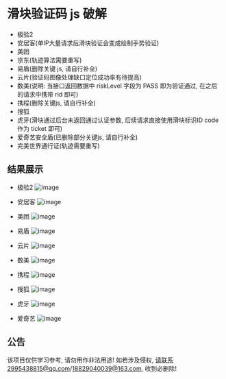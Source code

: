# 滑块验证码 js 破解

* 极验2
* 安居客(单IP大量请求后滑块验证会变成绘制手势验证)
* 美团
* 京东(轨迹算法需要重写)
* 易盾(删除关键 js, 请自行补全)
* 云片(验证码图像处理缺口定位成功率有待提高)
* 数美(说明: 当接口返回数据中 riskLevel 字段为 PASS 即为验证通过, 在之后的请求中携带 rid 即可)
* 携程(删除关键js, 请自行补全)
* 搜狐
* 虎牙(滑块通过后台未返回通过认证参数, 后续请求直接使用滑块标识ID code 作为 ticket 即可)
* 爱奇艺安全盾(已删除部分关键js, 请自行补全)
* 完美世界通行证(轨迹需要重写)


结果展示
--------

* 极验2
![image](https://github.com/Esbiya/SliderCracker/blob/master/view/geetest2.png)

* 安居客
![image](https://github.com/Esbiya/SliderCracker/blob/master/view/anjuke.png)

* 美团
![image](https://github.com/Esbiya/SliderCracker/blob/master/view/meituan.png)

* 易盾
![image](https://github.com/Esbiya/SliderCracker/blob/master/view/yidun.png)

* 云片
![image](https://github.com/Esbiya/SliderCracker/blob/master/view/yunpian.png)

* 数美
![image](https://github.com/Esbiya/SliderCracker/blob/master/view/shumei.png)

* 携程
![image](https://github.com/Esbiya/SliderCracker/blob/master/view/xiecheng.png)

* 搜狐
![image](https://github.com/Esbiya/SliderCracker/blob/master/view/souhu.png)

* 虎牙
![image](https://github.com/Esbiya/SliderCracker/blob/master/view/huya.png)

* 爱奇艺
![image](https://github.com/Esbiya/SliderCracker/blob/master/view/aiqiyi.png)


公告
--------

该项目仅供学习参考, 请勿用作非法用途! 如若涉及侵权, 请联系2995438815@qq.com/18829040039@163.com, 收到必删除! 
